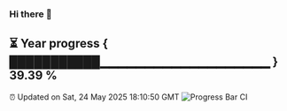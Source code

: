 ### Hi there 👋
⏳ Year progress { ███████████▁▁▁▁▁▁▁▁▁▁▁▁▁▁▁▁▁▁▁ } 39.39 %
---
⏰ Updated on Sat, 24 May 2025 18:10:50 GMT
![Progress Bar CI](https://github.com/Moyi321/Moyi321/workflows/Progress%20Bar%20CI/badge.svg)
